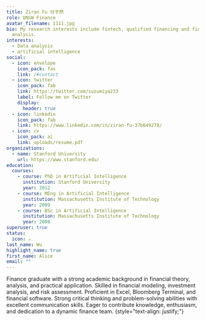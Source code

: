 ```yaml
---
title: Ziran Fu 付子然
role: UNSW Finance
avatar_filename: 1111.jpg
bio: My research interests include fintech, qualified financing and financial
  analysis.
interests:
  - Data analysis
  - artificial intelligence
social:
  - icon: envelope
    icon_pack: fas
    link: /#contact
  - icon: twitter
    icon_pack: fab
    link: https://twitter.com/suzumiya233
    label: Follow me on Twitter
    display:
      header: true
  - icon: linkedin
    icon_pack: fab
    link: https://www.linkedin.com/in/ziran-fu-37b649278/
  - icon: cv
    icon_pack: ai
    link: uploads/resume.pdf
organizations:
  - name: Stanford University
    url: https://www.stanford.edu/
education:
  courses:
    - course: PhD in Artificial Intelligence
      institution: Stanford University
      year: 2012
    - course: MEng in Artificial Intelligence
      institution: Massachusetts Institute of Technology
      year: 2009
    - course: BSc in Artificial Intelligence
      institution: Massachusetts Institute of Technology
      year: 2008
superuser: true
status:
  icon: ☕️
last_name: Wu
highlight_name: true
first_name: Alice
email: ""
---
```

Finance graduate with a strong academic background in financial theory, analysis, and practical application. Skilled in financial modeling, investment analysis, and risk assessment. Proficient in Excel, Bloomberg Terminal, and financial software. Strong critical thinking and problem-solving abilities with excellent communication skills. Eager to contribute knowledge, enthusiasm, and dedication to a dynamic finance team.
{style="text-align: justify;"}